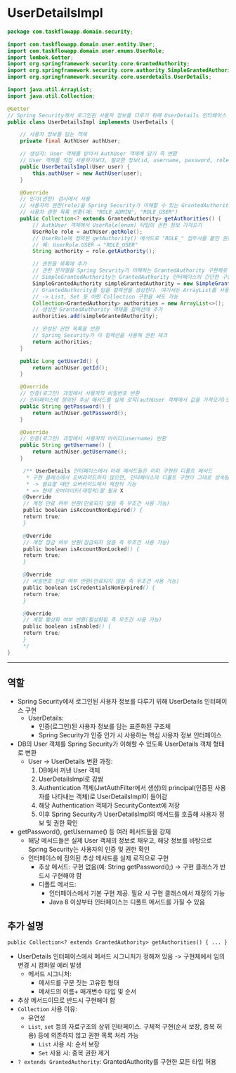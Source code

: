 # UserDetailsImpl

```java
package com.taskflowapp.domain.security;

import com.taskflowapp.domain.user.entity.User;
import com.taskflowapp.domain.user.enums.UserRole;
import lombok.Getter;
import org.springframework.security.core.GrantedAuthority;
import org.springframework.security.core.authority.SimpleGrantedAuthority;
import org.springframework.security.core.userdetails.UserDetails;

import java.util.ArrayList;
import java.util.Collection;

@Getter
// Spring Security에서 로그인된 사용자 정보를 다루기 위해 UserDetails 인터페이스 구현
public class UserDetailsImpl implements UserDetails {

    // 사용자 정보를 담는 객체
    private final AuthUser authUser;

    // 생성자: User 객체를 받아서 AuthUser 객체에 담기 즉 변환
    // User 객체를 직접 사용하기보다, 필요한 정보(id, username, password, role)만 담은 AuthUser 객체로 변환하여 보안과 구조 분리 
    public UserDetailsImpl(User user) {
        this.authUser = new AuthUser(user);
    }

    @Override
    // 인가(권한) 검사에서 사용
    // 사용자의 권한(role)을 Spring Security가 이해할 수 있는 GrantedAuthority 객체로 변환
    // 사용자 권한 목록 반환(예: "ROLE_ADMIN", "ROLE_USER")
    public Collection<? extends GrantedAuthority> getAuthorities() {
        // AuthUser 객체에서 UserRole(enum) 타입의 권한 정보 가져오기
        UserRole role = authUser.getRole();
        // UserRole에 정의된 getAuthority() 메서드로 "ROLE_" 접두사를 붙인 권한 문자열 생성
        // 예: UserRole.USER → "ROLE_USER"
        String authority = role.getAuthority();

        // 권한을 목록에 추가
        // 권한 문자열을 Spring Security가 이해하는 GrantedAuthority 구현체로 포장
        // SimpleGrantedAuthority는 GrantedAuthority 인터페이스의 간단한 구현체로, 내부에 String 권한을 가짐
        SimpleGrantedAuthority simpleGrantedAuthority = new SimpleGrantedAuthority(authority);
        // GrantedAuthority를 담을 컬렉션을 생성한다. 여기서는 ArrayList를 사용.
        // -> List, Set 등 어떤 Collection 구현을 써도 가능
        Collection<GrantedAuthority> authorities = new ArrayList<>();
        // 생성한 GrantedAuthority 객체를 컬렉션에 추가
        authorities.add(simpleGrantedAuthority);

        // 완성된 권한 목록을 반환 
        // Spring Security가 이 컬렉션을 사용해 권한 체크
        return authorities;
    }

    public Long getUserId() {
        return authUser.getId();
    }

    @Override
    // 인증(로그인) 과정에서 사용자의 비밀번호 반환
    // 인터페이스에 정의된 추상 메서드를 실제 로직(authUser 객체에서 값을 가져오기)으로 구현
    public String getPassword() {
        return authUser.getPassword();
    }

    @Override
    // 인증(로그인) 과정에서 사용자의 아이디(username) 반환
    public String getUsername() {
        return authUser.getUsername();
    }

     /** UserDetails 인터페이스에서 아래 메서드들은 이미 구현된 디폴트 메서드
      * 구현 클래스에서 오버라이드하지 않으면, 인터페이스의 디폴트 구현이 그대로 상속됨
      * -> 필요할 때만 오버라이드해서 재정의 가능
      * => 현재 오버라이드(재정의)할 필요 X
     @Override
     // 계정 만료 여부 반환(만료되지 않음 즉 무조건 사용 가능)
     public boolean isAccountNonExpired() {
     return true;
     }

     @Override 
     // 계정 잠금 여부 반환(잠금되지 않음 즉 무조건 사용 가능)
     public boolean isAccountNonLocked() {
     return true;
     }

     @Override 
     // 비밀번호 만료 여부 반환(만료되지 않음 즉 무조건 사용 가능)
     public boolean isCredentialsNonExpired() {
     return true;
     }

     @Override 
     // 계정 활성화 여부 반환(활성화됨 즉 무조건 사용 가능)
     public boolean isEnabled() {
     return true;
     }
     */
}
```

---

## 역할

- Spring Security에서 로그인된 사용자 정보를 다루기 위해 UserDetails 인터페이스 구현
  - UserDetails:
    - 인증(로그인)된 사용자 정보를 담는 표준화된 구조체
    - Spring Security가 인증 인가 시 사용하는 핵심 사용자 정보 인터페이스
- DB의 User 객체를 Spring Security가 이해할 수 있도록 UserDetails 객체 형태로 변환
  - User -> UserDetails 변환 과정:
    1. DB에서 꺼낸 User 객체
    2. UserDetailsImpl로 감쌈
    3. Authentication 객체(JwtAuthFilter에서 생성)의 principal(인증된 사용자를 나타내는 객체)로 UserDetailsImpl이 들어감
    4. 해당 Authentication 객체가 SecurityContext에 저장
    5. 이후 Spring Security가 UserDetailsImpl의 메서드를 호출해 사용자 정보 및 권한 확인
- getPassword(), getUsername() 등 여러 메서드들을 강제
  - 해당 메서드들은 실제 User 객체의 정보로 채우고, 해당 정보를 바탕으로 Spring Security는 사용자의 인증 및 권한 확인
  - 인터페이스에 정의된 추상 메서드를 실제 로직으로 구현
    - 추상 메서드: 구현 없음(예: String getPassword();) -> 구현 클래스가 반드시 구현해야 함
    - 디폴트 메서드:
      - 인터페이스에서 기본 구현 제공. 필요 시 구현 클래스에서 재정의 가능
      - Java 8 이상부터 인터페이스는 디폴트 메서드를 가질 수 있음

## 추가 설명

`public Collection<? extends GrantedAuthority> getAuthorities() { ... }`
- UserDetails 인터페이스에서 메서드 시그니처가 정해져 있음 -> 구현체에서 임의 변경 시 컴파일 에러 발생
  - 메서드 시그니처:
    - 메서드를 구분 짓는 고유한 형태
    - 메서드의 이름+ 매개변수 타입 및 순서
- 추상 메서드이므로 반드시 구현해야 함
- `Collection` 사용 이유:
  - 유연성
  - `List`, `set` 등의 자료구조의 상위 인터페이스. 구체적 구현(순서 보장, 중복 허용) 등에 의존하지 않고 권한 목록 처리 가능
    - `List` 사용 시: 순서 보장
    - `Set` 사용 시: 중복 권한 제거
- `? extends GrantedAuthority`: GrantedAuthority를 구현한 모든 타입 허용
